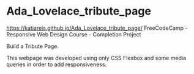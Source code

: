 # Ada_Lovelace_tribute_page
https://katiareis.github.io/Ada_Lovelace_tribute_page/
FreeCodeCamp - Responsive Web Design Course - Completion Project

Build a Tribute Page.

This webpage was developed using only CSS Flexbox and some media queries in order to add responsiveness.
